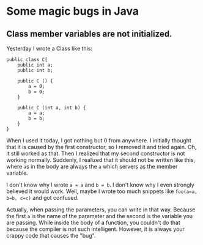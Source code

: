 # Some magic bugs in Java

## Class member variables are not initialized.
Yesterday I wrote a Class like this:
```
public class C{
	public int a;
	public int b;

	public C () {
		a = 0;
		b = 0;
	}

	public C (int a, int b) {
		a = a;
		b = b;
	}
}
```
When I used it today, I got nothing but 0 from anywhere. I initially thought that it is caused by the first constructor, so I removed it and tried again. Oh, it still worked as that. Then I realized that my second constructor is not working normally. Suddenly, I realized that it should not be written like this, where `a`s in the body are always the `a` which servers as the member variable.

I don't know why I wrote `a = a` and `b = b`. I don't know why I even strongly believed it would work. Well, maybe I wrote too much snippets like `foo(a=a, b=b, c=c)` and got confused.

Actually, when passing the parameters, you can write in that way. Because the first `a` is the name of the parameter and the second is the variable you are passing. While inside the body of a function, you couldn't do that because the compiler is not such intelligent. However, it is always your crappy code that causes the "bug".
